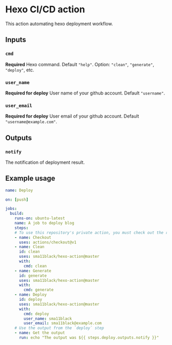 # Hexo CI/CD action

This action automating hexo deployment workflow.

## Inputs

### `cmd`

**Required** Hexo command. Default `"help"`. Option: `"clean"`, `"generate"`, `"deploy"`, etc.

### `user_name`

**Required for deploy** User name of your github account. Default `"username"`.

### `user_email`

**Required for deploy** User email of your github account. Default `"username@example.com"`.

## Outputs

### `notify`

The notification of deployment result.

## Example usage

```yaml
name: Deploy

on: [push]

jobs:
  build:
    runs-on: ubuntu-latest
    name: A job to deploy blog
    steps:
    # To use this repository's private action, you must check out the repository
    - name: Checkout
      uses: actions/checkout@v1
    - name: Clean
      id: clean
      uses: sma11black/hexo-action@master
      with:
        cmd: clean
    - name: Generate
      id: generate
      uses: sma11black/hexo-action@master
      with:
        cmd: generate
    - name: Deploy
      id: deploy
      uses: sma11black/hexo-action@master
      with:
        cmd: deploy
        user_name: sma11black
        user_email: sma11black@example.com
    # Use the output from the `deploy` step
    - name: Get the output
      run: echo "The output was ${{ steps.deploy.outputs.notify }}"
```